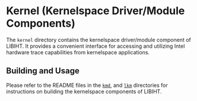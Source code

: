 # Kernel (Kernelspace Driver/Module Components)

The `kernel` directory contains the kernelspace driver/module component of LIBIHT. It provides a convenient interface for accessing and utilizing Intel hardware trace capabilities from kernelspace applications.

## Building and Usage

Please refer to the README files in the [`kmd`](./kmd/README.md), and [`lkm`](./lkm/README.md) directories for instructions on building the kernelspace components of LIBIHT.
